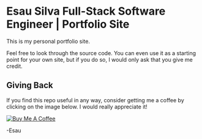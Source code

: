 # Esau Silva Full-Stack Software Engineer | Portfolio Site

This is my personal portfolio site.

Feel free to look through the source code. You can even use it as a starting point for your own site, but if you do so, I would only ask that you give me credit.

## Giving Back

If you find this repo useful in any way, consider getting me a coffee by clicking on the image below. I would really appreciate it!

[![Buy Me A Coffee](https://www.buymeacoffee.com/assets/img/custom_images/black_img.png)](https://www.buymeacoffee.com/esausilva)

-Esau
